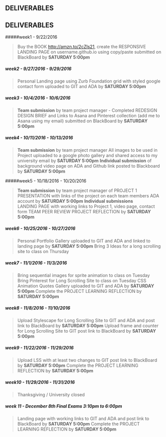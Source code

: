 ## DELIVERABLES
## DELIVERABLES
#####week1 - 9/22/2016

> Buy the BOOK http://amzn.to/2cZIs21, create the RESPONSIVE LANDING PAGE on username.github.io using copy/paste submitted on BlackBoard by **SATURDAY 5:00pm**

##### week2  -  9/27/2016 - 9/29/2016
> Personal Landing page using Zurb Foundation grid with styled google contact form  uploaded to GIT and ADA by **SATURDAY 5:00pm**

##### week3  -  10/4/2016 - 10/6/2016
> **Team submission** by team project manager -  Completed REDESIGN DESIGN BRIEF and Links to Asana and Pinterest collection (add me to Asana using my email)  submitted on BlackBoard by **SATURDAY 5:00pm**

##### week4  -  10/11/2016 - 10/13/2016

> **Team submission** by team project manager All images to be used in Project uploaded to a google photo gallery and shared access to my university email by **SATURDAY 5:00pm**
> **Individual submission** of background video page on ADA and Github link posted to Blackboard by **SATURDAY 5:00pm**

#####week5  -  10/18/2016 - 10/20/2016
> **Team submission** by team project manager of  PROJECT 1 PRESENTATION with links of the project on each team members ADA account by **SATURDAY 5:00pm**
> **Individual submissions**  
> LANDING PAGE with working links to Project 1, video page, contact form
> TEAM PEER REVIEW
> PROJECT REFLECTION
> by **SATURDAY 5:00pm**

##### week6  -  10/25/2016 - 10/27/2016
> Personal Portfolio Gallery uploaded to GIT and ADA and linked to landing page by **SATURDAY 5:00pm** 
> Bring 3 Ideas for a long scrolling site to class on Thursday

##### week7  -  11/1/2016 - 11/3/2016 
>Bring sequential images for sprite animation to class on Tuesday 
>Bring Pinterest for Long Scrolling Site to class on Tuesday CSS
>Animation Quotes Gallery uploaded to GIT and ADA by **SATURDAY 5:00pm** 
>Complete the PROJECT LEARNING REFLECTION by **SATURDAY 5:00pm**

##### week8  -  11/8/2016 - 11/10/2016
> Upload Stylescape for Long Scrolling Site to GIT and ADA and post link to BlackBoard by **SATURDAY 5:00pm** Upload frame and counter for Long Scrolling Site to GIT post link to BlackBoard by **SATURDAY 5:00pm**

##### week9  -  11/22/2016 - 11/29/2016 
> Upload LSS with at least two changes to GIT post link to BlackBoard by **SATURDAY 5:00pm** 
> Complete the PROJECT LEARNING REFLECTION by **SATURDAY 5:00pm**

##### week10  -  11/29/2016 - 11/31/2016
> Thanksgiving / University closed

##### week 11 - December 8th Final Exams 3:10pm to 6:00pm
> Landing page with working links to GIT and ADA and post link to
> BlackBoard by **SATURDAY 5:00pm** Complete the PROJECT LEARNING
> REFLECTION by **SATURDAY 5:00pm**

